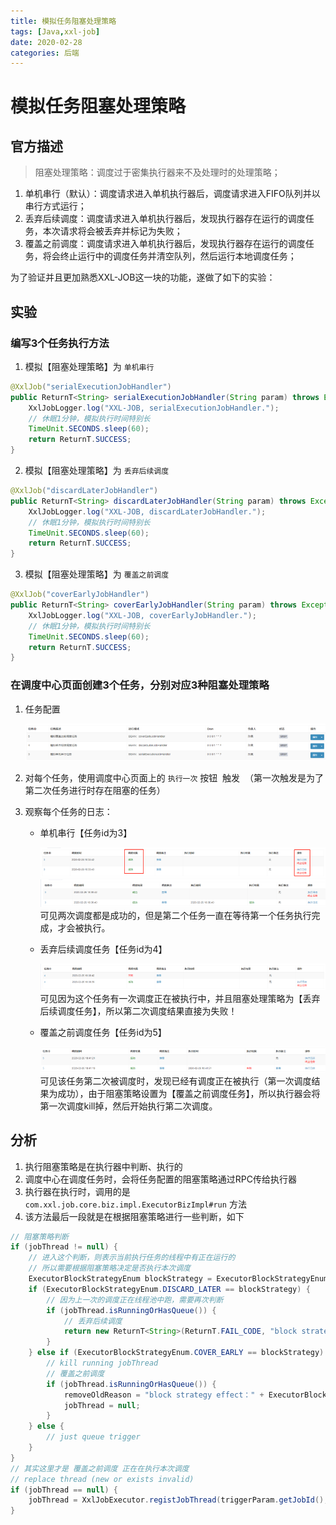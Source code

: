 ```yaml
---
title: 模拟任务阻塞处理策略
tags: [Java,xxl-job]
date: 2020-02-28
categories: 后端
---
```


# 模拟任务阻塞处理策略
## 官方描述
> 阻塞处理策略：调度过于密集执行器来不及处理时的处理策略；

1. 单机串行（默认）：调度请求进入单机执行器后，调度请求进入FIFO队列并以串行方式运行；
2. 丢弃后续调度：调度请求进入单机执行器后，发现执行器存在运行的调度任务，本次请求将会被丢弃并标记为失败；
3. 覆盖之前调度：调度请求进入单机执行器后，发现执行器存在运行的调度任务，将会终止运行中的调度任务并清空队列，然后运行本地调度任务；

为了验证并且更加熟悉XXL-JOB这一块的功能，遂做了如下的实验：

<!-- more -->

## 实验
### 编写3个任务执行方法

1. 模拟【阻塞处理策略】为 `单机串行` 
```java
@XxlJob("serialExecutionJobHandler")
public ReturnT<String> serialExecutionJobHandler(String param) throws Exception {
    XxlJobLogger.log("XXL-JOB, serialExecutionJobHandler.");
	// 休眠1分钟，模拟执行时间特别长
	TimeUnit.SECONDS.sleep(60);
	return ReturnT.SUCCESS;
}
```

2. 模拟【阻塞处理策略】为 `丢弃后续调度` 
```java
@XxlJob("discardLaterJobHandler")
public ReturnT<String> discardLaterJobHandler(String param) throws Exception {
    XxlJobLogger.log("XXL-JOB, discardLaterJobHandler.");
    // 休眠1分钟，模拟执行时间特别长
    TimeUnit.SECONDS.sleep(60);
    return ReturnT.SUCCESS;
}
```

3. 模拟【阻塞处理策略】为 `覆盖之前调度` 
```java
@XxlJob("coverEarlyJobHandler")
public ReturnT<String> coverEarlyJobHandler(String param) throws Exception {
    XxlJobLogger.log("XXL-JOB, coverEarlyJobHandler.");
    // 休眠1分钟，模拟执行时间特别长
    TimeUnit.SECONDS.sleep(60);
    return ReturnT.SUCCESS;
}
```

### 在调度中心页面创建3个任务，分别对应3种阻塞处理策略
1. 任务配置

    ![image.png](/imgs/xxl-job/3.png)

2. 对每个任务，使用调度中心页面上的 `执行一次` 按钮  触发  （第一次触发是为了第二次任务进行时存在阻塞的任务）
3. 观察每个任务的日志：
    - 单机串行【任务id为3】

        ![image.png](/imgs/xxl-job/4.png)<br />![image.png](/imgs/xxl-job/5.png)<br />可见两次调度都是成功的，但是第二个任务一直在等待第一个任务执行完成，才会被执行。
    
    - 丢弃后续调度任务【任务id为4】

        ![image.png](/imgs/xxl-job/6.png)<br />可见因为这个任务有一次调度正在被执行中，并且阻塞处理策略为【丢弃后续调度任务】，所以第二次调度结果直接为失败！

    - 覆盖之前调度任务【任务id为5】

        ![image.png](/imgs/xxl-job/7.png)<br />可见该任务第二次被调度时，发现已经有调度正在被执行（第一次调度结果为成功），由于阻塞策略设置为【覆盖之前调度任务】，所以执行器会将第一次调度kill掉，然后开始执行第二次调度。

## 分析

1. 执行阻塞策略是在执行器中判断、执行的
2. 调度中心在调度任务时，会将任务配置的阻塞策略通过RPC传给执行器
3. 执行器在执行时，调用的是 `com.xxl.job.core.biz.impl.ExecutorBizImpl#run` 方法
4. 该方法最后一段就是在根据阻塞策略进行一些判断，如下
```java
// 阻塞策略判断
if (jobThread != null) {
    // 进入这个判断，则表示当前执行任务的线程中有正在运行的
    // 所以需要根据阻塞策略决定是否执行本次调度
    ExecutorBlockStrategyEnum blockStrategy = ExecutorBlockStrategyEnum.match(triggerParam.getExecutorBlockStrategy(), null);
    if (ExecutorBlockStrategyEnum.DISCARD_LATER == blockStrategy) {
        // 因为上一次的调度正在线程池中跑，需要再次判断
        if (jobThread.isRunningOrHasQueue()) {
            // 丢弃后续调度
            return new ReturnT<String>(ReturnT.FAIL_CODE, "block strategy effect："+ExecutorBlockStrategyEnum.DISCARD_LATER.getTitle());
        }
    } else if (ExecutorBlockStrategyEnum.COVER_EARLY == blockStrategy) {
        // kill running jobThread
        // 覆盖之前调度
        if (jobThread.isRunningOrHasQueue()) {
            removeOldReason = "block strategy effect：" + ExecutorBlockStrategyEnum.COVER_EARLY.getTitle();
            jobThread = null;
        }
    } else {
        // just queue trigger
    }
}
// 其实这里才是 覆盖之前调度 正在在执行本次调度
// replace thread (new or exists invalid)
if (jobThread == null) {
    jobThread = XxlJobExecutor.registJobThread(triggerParam.getJobId(), jobHandler, removeOldReason);
}
```

